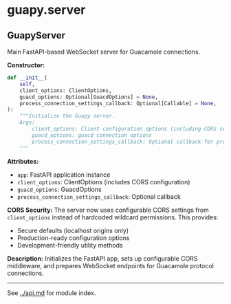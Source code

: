 # guapy.server

## GuapyServer
Main FastAPI-based WebSocket server for Guacamole connections.

**Constructor:**
```python
def __init__(
    self,
    client_options: ClientOptions,
    guacd_options: Optional[GuacdOptions] = None,
    process_connection_settings_callback: Optional[Callable] = None,
):
    """Initialize the Guapy server.
    Args:
        client_options: Client configuration options (including CORS settings)
        guacd_options: guacd connection options
        process_connection_settings_callback: Optional callback for processing connection settings
    """
```

**Attributes:**
- `app`: FastAPI application instance
- `client_options`: ClientOptions (includes CORS configuration)
- `guacd_options`: GuacdOptions
- `process_connection_settings_callback`: Optional callback

**CORS Security:**
The server now uses configurable CORS settings from `client_options` instead of hardcoded wildcard permissions. This provides:
- Secure defaults (localhost origins only)
- Production-ready configuration options
- Development-friendly utility methods

**Description:**
Initializes the FastAPI app, sets up configurable CORS middleware, and prepares WebSocket endpoints for Guacamole protocol connections.

---

See [../api.md](../api.md) for module index.
